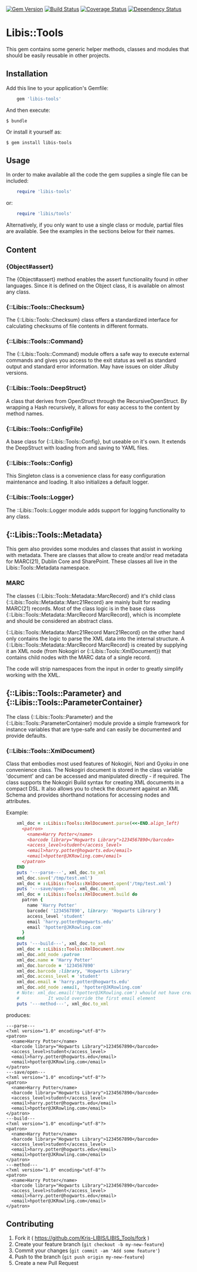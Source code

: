 [![Gem Version](https://badge.fury.io/rb/libis-tools.svg)](http://badge.fury.io/rb/libis-tools)
[![Build Status](https://travis-ci.org/Kris-LIBIS/LIBIS_Tools.svg?branch=master)](https://travis-ci.org/Kris-LIBIS/LIBIS_Tools)
[![Coverage Status](https://img.shields.io/coveralls/Kris-LIBIS/LIBIS_Tools.svg)](https://coveralls.io/r/Kris-LIBIS/LIBIS_Tools)
[![Dependency Status](https://gemnasium.com/Kris-LIBIS/LIBIS_Tools.svg)](https://gemnasium.com/Kris-LIBIS/LIBIS_Tools)

# Libis::Tools

This gem contains some generic helper methods, classes and modules that should be easily reusable in other projects.

## Installation

Add this line to your application's Gemfile:

```ruby
    gem 'libis-tools'
```

And then execute:

    $ bundle

Or install it yourself as:

    $ gem install libis-tools

## Usage

In order to make available all the code the gem supplies a single file can be included:

```ruby
    require 'libis-tools'
```

or:

```ruby
    require 'libis/tools'
```

Alternatively, if you only want to use a single class or module, partial files are available. See the examples in the
sections below for their names.

## Content

### {Object#assert}

The {Object#assert} method enables the assert functionality found in other languages. Since it is defined on the
Object class, it is available on almost any class.

### {::Libis::Tools::Checksum}

The {::Libis::Tools::Checksum} class offers a standardized interface for calculating checksums of file 
contents in different formats.

### {::Libis::Tools::Command}

The {::Libis::Tools::Command} module offers a safe way to execute external commands and gives you access to the 
exit status as well as standard output and standard error information. May have issues on older JRuby versions. 

### {::Libis::Tools::DeepStruct}

A class that derives from OpenStruct through the RecursiveOpenStruct.
By wrapping a Hash recursively, it allows for easy access to the content by method names.

### {::Libis::Tools::ConfigFile}

A base class for {::Libis::Tools::Config}, but useable on it's own.
It extends the DeepStruct with loading from and saving to YAML files.

### {::Libis::Tools::Config}

This Singleton class is a convenience class for easy configuration maintenance and loading.
It also initializes a default logger.

### {::Libis::Tools::Logger}

The ::Libis::Tools::Logger module adds support for logging functionality to any class.

## {::Libis::Tools::Metadata}

This gem also provides some modules and classes that assist in working with metadata. There are classes that allow to 
create and/or read metadata for MARC(21), Dublin Core and SharePoint. These classes all live in the 
Libis::Tools::Metadata namespace.

### MARC

The classes {::Libis::Tools::Metadata::MarcRecord} and it's child class {::Libis::Tools::Metadata::Marc21Record} are 
mainly built for reading MARC(21) records. Most of the class logic is in the base class 
{::Libis::Tools::Metadata::MarcRecord MarcRecord}, which is incomplete and should be considered an abstract class. 

{::Libis::Tools::Metadata::Marc21Record Marc21Record} on the other hand only contains the logic to parse the XML data 
into the internal structure. A {::Libis::Tools::Metadata::MarcRecord MarcRecord} is created by supplying it an XML node
(from Nokogiri or {::Libis::Tools::XmlDocument}) that contains child nodes with the MARC data of a single record. 

The code will strip namespaces from the input in order to greatly simplify working with the XML.

## {::Libis::Tools::Parameter} and {::Libis::Tools::ParameterContainer} 

The class {::Libis::Tools::Parameter} and the {::Libis::Tools::ParameterContainer} module provide a simple framework for
instance variables that are type-safe and can easily be documented and provide defaults.

### {::Libis::Tools::XmlDocument}

Class that embodies most used features of Nokogiri, Nori and Gyoku in one convenience class. The Nokogiri document is
stored in the class variable 'document' and can be accessed and manipulated directly - if required. The class supports
the Nokogiri Build syntax for creating XML documents in a compact DSL. It also allows you to check the document against
an XML Schema and provides shorthand notations for accessing nodes and attributes.

Example:

```ruby
    xml_doc = ::Libis::Tools::XmlDocument.parse(<<-END.align_left)
      <patron>
        <name>Harry Potter</name>
        <barcode library="Hogwarts Library">1234567890</barcode>
        <access_level>student</access_level>
        <email>harry.potter@hogwarts.edu</email>
        <email>hpotter@JKRowling.com</email>
      </patron>
    END
    puts '---parse---', xml_doc.to_xml
    xml_doc.save('/tmp/test.xml')
    xml_doc = ::Libis::Tools::XmlDocument.open('/tmp/test.xml')
    puts '---save/open---', xml_doc.to_xml
    xml_doc = ::Libis::Tools::XmlDocument.build do
      patron {
        name 'Harry Potter'
        barcode( '1234567890', library: 'Hogwarts Library')
        access_level 'student'
        email 'harry.potter@hogwarts.edu'
        email 'hpotter@JKRowling.com'
      }
    end
    puts '---build---', xml_doc.to_xml
    xml_doc = ::Libis::Tools::XmlDocument.new
    xml_doc.add_node :patron
    xml_doc.name = 'Harry Potter'
    xml_doc.barcode = '1234567890'
    xml_doc.barcode :library, 'Hogwarts Library'
    xml_doc.access_level = 'student'
    xml_doc.email = 'harry.potter@hogwarts.edu'
    xml_doc.add_node :email, 'hpotter@JKRowling.com'
    # Note: xml_doc.email('hpotter@JKRowling.com') whould not have created a new node.
    #           It would override the first email element
    puts '---method---', xml_doc.to_xml
```

produces:

    ---parse---
    <?xml version="1.0" encoding="utf-8"?>
    <patron>
      <name>Harry Potter</name>
      <barcode library="Hogwarts Library">1234567890</barcode>
      <access_level>student</access_level>
      <email>harry.potter@hogwarts.edu</email>
      <email>hpotter@JKRowling.com</email>
    </patron>
    ---save/open---
    <?xml version="1.0" encoding="utf-8"?>
    <patron>
      <name>Harry Potter</name>
      <barcode library="Hogwarts Library">1234567890</barcode>
      <access_level>student</access_level>
      <email>harry.potter@hogwarts.edu</email>
      <email>hpotter@JKRowling.com</email>
    </patron>
    ---build---
    <?xml version="1.0" encoding="utf-8"?>
    <patron>
      <name>Harry Potter</name>
      <barcode library="Hogwarts Library">1234567890</barcode>
      <access_level>student</access_level>
      <email>harry.potter@hogwarts.edu</email>
      <email>hpotter@JKRowling.com</email>
    </patron>
    ---method---
    <?xml version="1.0" encoding="utf-8"?>
    <patron>
      <name>Harry Potter</name>
      <barcode library="Hogwarts Library">1234567890</barcode>
      <access_level>student</access_level>
      <email>harry.potter@hogwarts.edu</email>
      <email>hpotter@JKRowling.com</email>
    </patron>
 
## Contributing

1. Fork it ( https://github.com/Kris-LIBIS/LIBIS_Tools/fork )
2. Create your feature branch (`git checkout -b my-new-feature`)
3. Commit your changes (`git commit -am 'Add some feature'`)
4. Push to the branch (`git push origin my-new-feature`)
5. Create a new Pull Request
